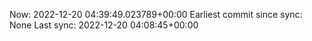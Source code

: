 Now: 2022-12-20 04:39:49.023789+00:00 Earliest commit since sync: None Last sync: 2022-12-20 04:08:45+00:00
